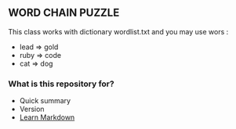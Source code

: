 ## WORD CHAIN PUZZLE ##

This class works with dictionary wordlist.txt and you may use wors : 

* lead => gold
* ruby => code
* cat => dog 

### What is this repository for? ###

* Quick summary
* Version
* [Learn Markdown](https://bitbucket.org/tutorials/markdowndemo)
